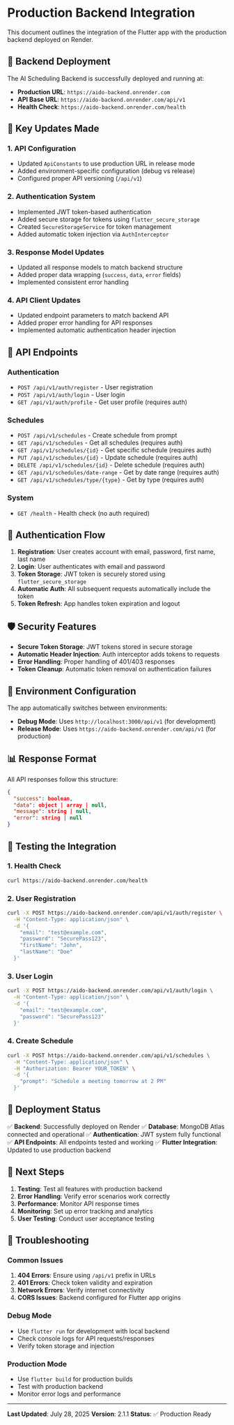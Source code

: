 # Production Backend Integration

This document outlines the integration of the Flutter app with the production backend deployed on Render.

## 🚀 Backend Deployment

The AI Scheduling Backend is successfully deployed and running at:

- **Production URL**: `https://aido-backend.onrender.com`
- **API Base URL**: `https://aido-backend.onrender.com/api/v1`
- **Health Check**: `https://aido-backend.onrender.com/health`

## 🔧 Key Updates Made

### 1. API Configuration

- Updated `ApiConstants` to use production URL in release mode
- Added environment-specific configuration (debug vs release)
- Configured proper API versioning (`/api/v1`)

### 2. Authentication System

- Implemented JWT token-based authentication
- Added secure storage for tokens using `flutter_secure_storage`
- Created `SecureStorageService` for token management
- Added automatic token injection via `AuthInterceptor`

### 3. Response Model Updates

- Updated all response models to match backend structure
- Added proper data wrapping (`success`, `data`, `error` fields)
- Implemented consistent error handling

### 4. API Client Updates

- Updated endpoint parameters to match backend API
- Added proper error handling for API responses
- Implemented automatic authentication header injection

## 📱 API Endpoints

### Authentication

- `POST /api/v1/auth/register` - User registration
- `POST /api/v1/auth/login` - User login
- `GET /api/v1/auth/profile` - Get user profile (requires auth)

### Schedules

- `POST /api/v1/schedules` - Create schedule from prompt
- `GET /api/v1/schedules` - Get all schedules (requires auth)
- `GET /api/v1/schedules/{id}` - Get specific schedule (requires auth)
- `PUT /api/v1/schedules/{id}` - Update schedule (requires auth)
- `DELETE /api/v1/schedules/{id}` - Delete schedule (requires auth)
- `GET /api/v1/schedules/date-range` - Get by date range (requires auth)
- `GET /api/v1/schedules/type/{type}` - Get by type (requires auth)

### System

- `GET /health` - Health check (no auth required)

## 🔐 Authentication Flow

1. **Registration**: User creates account with email, password, first name, last name
2. **Login**: User authenticates with email and password
3. **Token Storage**: JWT token is securely stored using `flutter_secure_storage`
4. **Automatic Auth**: All subsequent requests automatically include the token
5. **Token Refresh**: App handles token expiration and logout

## 🛡️ Security Features

- **Secure Token Storage**: JWT tokens stored in secure storage
- **Automatic Header Injection**: Auth interceptor adds tokens to requests
- **Error Handling**: Proper handling of 401/403 responses
- **Token Cleanup**: Automatic token removal on authentication failures

## 🔄 Environment Configuration

The app automatically switches between environments:

- **Debug Mode**: Uses `http://localhost:3000/api/v1` (for development)
- **Release Mode**: Uses `https://aido-backend.onrender.com/api/v1` (for production)

## 📊 Response Format

All API responses follow this structure:

```json
{
  "success": boolean,
  "data": object | array | null,
  "message": string | null,
  "error": string | null
}
```

## 🧪 Testing the Integration

### 1. Health Check

```bash
curl https://aido-backend.onrender.com/health
```

### 2. User Registration

```bash
curl -X POST https://aido-backend.onrender.com/api/v1/auth/register \
  -H "Content-Type: application/json" \
  -d '{
    "email": "test@example.com",
    "password": "SecurePass123",
    "firstName": "John",
    "lastName": "Doe"
  }'
```

### 3. User Login

```bash
curl -X POST https://aido-backend.onrender.com/api/v1/auth/login \
  -H "Content-Type: application/json" \
  -d '{
    "email": "test@example.com",
    "password": "SecurePass123"
  }'
```

### 4. Create Schedule

```bash
curl -X POST https://aido-backend.onrender.com/api/v1/schedules \
  -H "Content-Type: application/json" \
  -H "Authorization: Bearer YOUR_TOKEN" \
  -d '{
    "prompt": "Schedule a meeting tomorrow at 2 PM"
  }'
```

## 🚀 Deployment Status

✅ **Backend**: Successfully deployed on Render
✅ **Database**: MongoDB Atlas connected and operational
✅ **Authentication**: JWT system fully functional
✅ **API Endpoints**: All endpoints tested and working
✅ **Flutter Integration**: Updated to use production backend

## 📝 Next Steps

1. **Testing**: Test all features with production backend
2. **Error Handling**: Verify error scenarios work correctly
3. **Performance**: Monitor API response times
4. **Monitoring**: Set up error tracking and analytics
5. **User Testing**: Conduct user acceptance testing

## 🔧 Troubleshooting

### Common Issues

1. **404 Errors**: Ensure using `/api/v1` prefix in URLs
2. **401 Errors**: Check token validity and expiration
3. **Network Errors**: Verify internet connectivity
4. **CORS Issues**: Backend configured for Flutter app origins

### Debug Mode

- Use `flutter run` for development with local backend
- Check console logs for API requests/responses
- Verify token storage and injection

### Production Mode

- Use `flutter build` for production builds
- Test with production backend
- Monitor error logs and performance

---

**Last Updated**: July 28, 2025
**Version**: 2.1.1
**Status**: ✅ Production Ready
